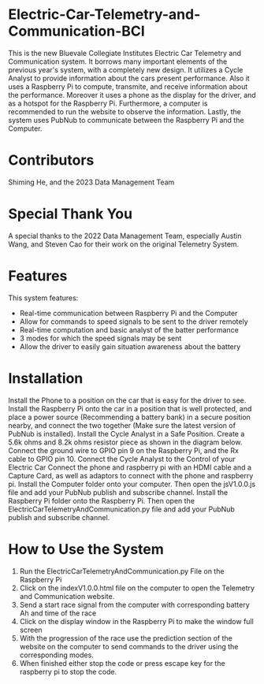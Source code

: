 # Electric-Car-Telemetry-and-Communication-BCI
This is the new Bluevale Collegiate Institutes Electric Car Telemetry and Communication system. It borrows many important elements of the previous year's system, with a completely new design. It utilizes a Cycle Analyst to provide information about the cars present performance. Also it uses a Raspberry Pi to compute, transmite, and receive information about the performance. Moreover it uses a phone as the display for the driver, and as a hotspot for the Raspberry Pi. Furthermore, a computer is recommended to run the website to observe the information. Lastly, the system uses PubNub to communicate between the Raspberry Pi and the Computer.
# Contributors
Shiming He, and the 2023 Data Management Team
# Special Thank You
A special thanks to the 2022 Data Management Team, especially Austin Wang, and Steven Cao for their work on the original Telemetry System.
# Features
This system features:
- Real-time communication between Raspberry Pi and the Computer
- Allow for commands to speed signals to be sent to the driver remotely
- Real-time computation and basic analyst of the batter performance
- 3 modes for which the speed signals may be sent
- Allow the driver to easily gain situation awareness about the battery
# Installation
Install the Phone to a position on the car that is easy for the driver to see.
Install the Raspberry Pi onto the car in a position that is well protected, and place a power source (Recommending a battery bank) in a secure position nearby, and connect the two together (Make sure the latest version of PubNub is installed).
Install the Cycle Analyst in a Safe Position.
Create a 5.6k ohms and 8.2k ohms resistor piece as shown in the diagram below. Connect the ground wire to GPIO pin 9 on the Raspberry Pi, and the Rx cable to GPIO pin 10. 
Connect the Cycle Analyst to the Control of your Electric Car
Connect the phone and raspberry pi with an HDMI cable and a Capture Card, as well as adaptors to connect with the phone and raspberry pi.
Install the Computer folder onto your computer. Then open the jsV1.0.0.js file and add your PubNub publish and subscribe channel. 
Install the Raspberry Pi folder onto the Raspberry Pi. Then open the ElectricCarTelemetryAndCommunication.py file and add your PubNub publish and subscribe channel. 
# How to Use the System
1. Run the ElectricCarTelemetryAndCommunication.py File on the Raspberry Pi
2. Click on the indexV1.0.0.html file on the computer to open the Telemetry and Communication website.
3. Send a start race signal from the computer with corresponding battery Ah and time of the race
4. Click on the display window in the Raspberry Pi to make the window full screen
5. With the progression of the race use the prediction section of the website on the computer to send commands to the driver using the corresponding modes.
6. When finished either stop the code or press escape key for the raspberry pi to stop the code.

